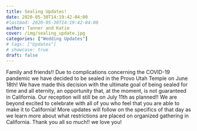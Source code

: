 ```yaml
---
title: Sealing Updates!
date: 2020-05-30T14:19:42-04:00
#lastmod: 2020-05-30T14:19:42-04:00
author: Tanner and Katie
cover: /img/sealing_update.jpg
categories: ["Wedding Updates"]
# tags: ["Updates"]
# showcase: true
draft: false
---
```


Family and friends!! Due to complications concerning the COVID-19 pandemic we have decided to be sealed in the Provo Utah Temple on June 18th! We have made this decision with the ultimate goal of being sealed for time and all eternity, an opportunity that, at the moment, is not guaranteed in California. Our reception will still be on July 11th as planned!! We are beyond excited to celebrate with all of you who feel that you are able to make it to California! More updates will follow on the specifics of that day as we learn more about what restrictions are placed on organized gathering in California. Thank you all so much!! we love you!